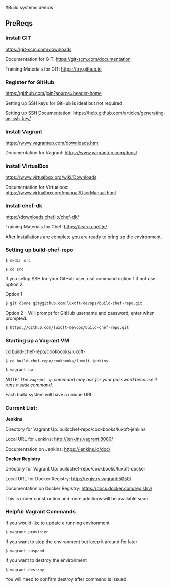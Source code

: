 #Build systems demos

## PreReqs

### Install GIT

https://git-scm.com/downloads

Documentation for GIT: https://git-scm.com/documentation

Training Materials for GIT: https://try.github.io

### Register for GitHub

https://github.com/join?source=header-home

Setting up SSH keys for GitHub is ideal but not required.

Setting up SSH Documentation: https://help.github.com/articles/generating-an-ssh-key/

### Install Vagrant

https://www.vagrantup.com/downloads.html

Documentation for Vagrant: https://www.vagrantup.com/docs/

### Install VirtualBox

https://www.virtualbox.org/wiki/Downloads

Documentation for Virtualbox: https://www.virtualbox.org/manual/UserManual.html

### Install chef-dk

https://downloads.chef.io/chef-dk/

Training Materials for Chef: https://learn.chef.io/

After installations are complete you are ready to bring up the environment.

### Setting up build-chef-repo

```$ mkdir src```

```$ cd src```

If you setup SSH for your GitHub user, use command option 1 if not use option 2.

Option 1

```$ git clone git@github.com:luxoft-devops/build-chef-repo.git```

Option 2 - Will prompt for GitHub username and password, enter when prompted.

```$ https://github.com/luxoft-devops/build-chef-repo.git```

### Starting up a Vagrant VM

cd build-chef-repo/cookbooks/luxoft-<build system here>

```$ cd build-chef-repo/cookbooks/luxoft-jenkins```

```$ vagrant up```

*NOTE: The `vagrant up` command may ask for your password because it runs a `sudo` command.*

Each build system will have a unique URL. 

### Current List:

**Jenkins**

Directory for Vagrant Up: buildchef-repo/cookbooks/luxoft-jenkins

Local URL for Jenkins: http://jenkins.vagrant:8080/

Documentation on Jenkins: https://jenkins.io/doc/

**Docker Registry**

Directory for Vagrant Up: buildchef-repo/cookbooks/luxoft-docker

Local URL for Docker Registry: http://registry.vagrant:5050/

Documentation on Docker Registry: https://docs.docker.com/registry/

This is under construction and more additions will be available soon.

### Helpful Vagrant Commands

If you would like to update a running environment

```$ vagrant provision```

If you want to stop the environment but keep it around for later

```$ vagrant suspend```

If you want to destroy the environment

```$ vagrant destroy```

You will need to confirm destroy after command is issued.
